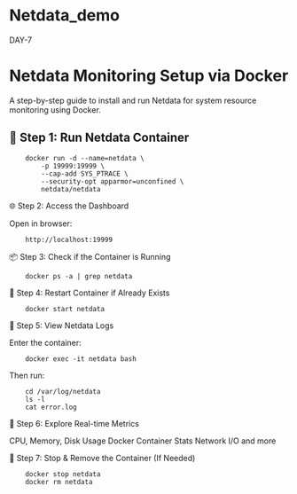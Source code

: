 # Netdata_demo
DAY-7



# Netdata Monitoring Setup via Docker

A step-by-step guide to install and run Netdata for system resource monitoring using Docker.

## 🐳 Step 1: Run Netdata Container


        docker run -d --name=netdata \
            -p 19999:19999 \
            --cap-add SYS_PTRACE \
            --security-opt apparmor=unconfined \
            netdata/netdata

🌐 Step 2: Access the Dashboard

Open in browser:

        http://localhost:19999

📦 Step 3: Check if the Container is Running

        docker ps -a | grep netdata

🔁 Step 4: Restart Container if Already Exists

        docker start netdata

📝 Step 5: View Netdata Logs

Enter the container:

        docker exec -it netdata bash

Then run:

        cd /var/log/netdata
        ls -l
        cat error.log

🧪 Step 6: Explore Real-time Metrics

CPU, Memory, Disk Usage
Docker Container Stats
Network I/O and more

🚫 Step 7: Stop & Remove the Container (If Needed)

        docker stop netdata
        docker rm netdata

